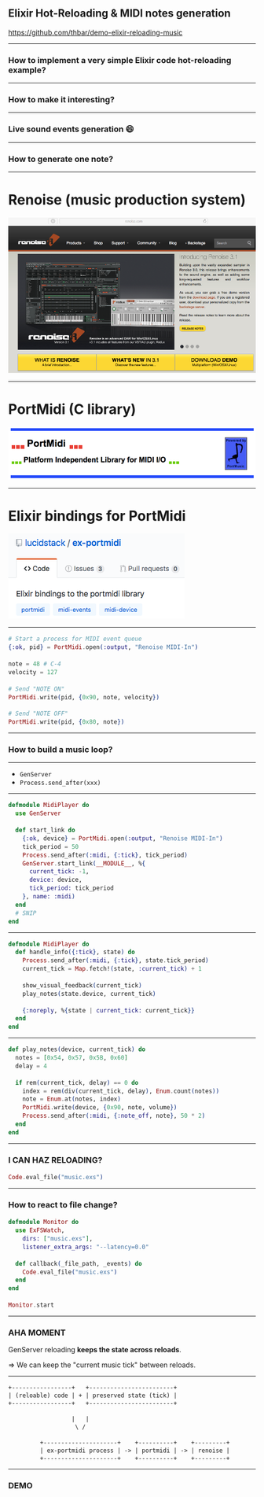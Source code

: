 <br>

## Elixir Hot-Reloading & MIDI notes generation

https://github.com/thbar/demo-elixir-reloading-music

---

### How to implement a very simple Elixir code hot-reloading example?

---

### How to make it interesting?

--- 

### Live sound events generation :smile:

---

### How to generate one note?

---

# Renoise (music production system)

![inline](renoise.png)

---

# PortMidi (C library)

![inline](portmidi.png)

---

# Elixir bindings for PortMidi

![inline](ex-portmidi.png)

---

```elixir
# Start a process for MIDI event queue
{:ok, pid} = PortMidi.open(:output, "Renoise MIDI-In")

note = 48 # C-4
velocity = 127

# Send "NOTE ON"
PortMidi.write(pid, {0x90, note, velocity})

# Send "NOTE OFF"
PortMidi.write(pid, {0x80, note})
```

---

### How to build a music loop?

---

* `GenServer`
* `Process.send_after(xxx)`

--- 

```elixir
defmodule MidiPlayer do
  use GenServer
  
  def start_link do
    {:ok, device} = PortMidi.open(:output, "Renoise MIDI-In")
    tick_period = 50
    Process.send_after(:midi, {:tick}, tick_period)
    GenServer.start_link(__MODULE__, %{
      current_tick: -1,
      device: device,
      tick_period: tick_period
    }, name: :midi)
  end
  # SNIP
end
```

---

```elixir
defmodule MidiPlayer do
  def handle_info({:tick}, state) do
    Process.send_after(:midi, {:tick}, state.tick_period)
    current_tick = Map.fetch!(state, :current_tick) + 1
    
    show_visual_feedback(current_tick)
    play_notes(state.device, current_tick)
    
    {:noreply, %{state | current_tick: current_tick}}
  end
end
```

---

```elixir
def play_notes(device, current_tick) do
  notes = [0x54, 0x57, 0x5B, 0x60]
  delay = 4
  
  if rem(current_tick, delay) == 0 do
    index = rem(div(current_tick, delay), Enum.count(notes))
    note = Enum.at(notes, index)
    PortMidi.write(device, {0x90, note, volume})
    Process.send_after(:midi, {:note_off, note}, 50 * 2)
  end
end
```

---

### I CAN HAZ RELOADING?

```elixir
Code.eval_file("music.exs")
```

---

### How to react to file change?

```elixir
defmodule Monitor do
  use ExFSWatch, 
    dirs: ["music.exs"],
    listener_extra_args: "--latency=0.0"
  
  def callback(_file_path, _events) do
    Code.eval_file("music.exs")
  end
end

Monitor.start
```

---

### AHA MOMENT

GenServer reloading **keeps the state across reloads**.

=> We can keep the "current music tick" between reloads.

---

```
+-----------------+   +------------------------+
| (reloable) code | + | preserved state (tick) |
+-----------------+   +------------------------+

                  |   |
                   \ /

         +---------------------+    +----------+    +---------+
         | ex-portmidi process | -> | portmidi | -> | renoise |
         +---------------------+    +----------+    +---------+
```

---

### DEMO
